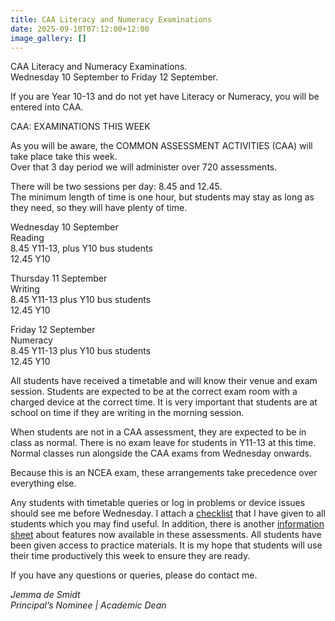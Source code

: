 ```yaml
---
title: CAA Literacy and Numeracy Examinations
date: 2025-09-10T07:12:00+12:00
image_gallery: []
---
```

CAA Literacy and Numeracy Examinations.  
Wednesday 10 September to Friday 12 September. 

If you are Year 10-13 and do not yet have Literacy or Numeracy, you will be entered into CAA.  

CAA: EXAMINATIONS THIS WEEK

As you will be aware, the COMMON ASSESSMENT ACTIVITIES (CAA) will take place take this week.  
Over that 3 day period we will administer over 720 assessments.  

There will be two sessions per day: 8.45 and 12.45.  
The minimum length of time is one hour, but students may stay as long as they need, so they will have plenty of time.

Wednesday 10 September  
Reading  
8.45 Y11-13, plus Y10 bus students  
12.45 Y10

Thursday 11 September  
Writing  
8.45 Y11-13 plus Y10 bus students  
12.45 Y10

Friday 12 September  
Numeracy  
8.45 Y11-13 plus Y10 bus students  
12.45 Y10

All students have received a timetable and will know their venue and exam session. Students are expected to be at the correct exam room with a charged device at the correct time.  It is very important that students are at school on time if they are writing in the morning session.  

When students are not in a CAA assessment, they are expected to be in class as normal. There is no exam leave for students in Y11-13 at this time. Normal classes run alongside the CAA exams from Wednesday onwards.

Because this is an NCEA exam, these arrangements take precedence over everything else.

Any students with timetable queries or log in problems or device issues should see me before Wednesday. I attach a [checklist](file:///C:/Users/Susan/Downloads/CAA%20CHECKLIST.pdf) that I have given to all students which you may find useful. In addition, there is another [information sheet](file:///C:/Users/Susan/Downloads/Important%20CAA%20EXAM%20INFORMATION.pdf) about features now available in these assessments. All students have been given access to practice materials. It is my hope that students will use their time productively this week to ensure they are ready.

If you have any questions or queries, please do contact me.

*Jemma de Smidt  
Principal’s Nominee | Academic Dean*
